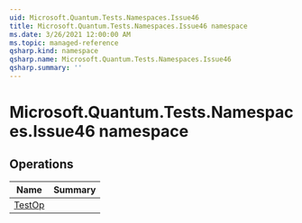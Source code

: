 ```yaml
---
uid: Microsoft.Quantum.Tests.Namespaces.Issue46
title: Microsoft.Quantum.Tests.Namespaces.Issue46 namespace
ms.date: 3/26/2021 12:00:00 AM
ms.topic: managed-reference
qsharp.kind: namespace
qsharp.name: Microsoft.Quantum.Tests.Namespaces.Issue46
qsharp.summary: ''
---
```


# Microsoft.Quantum.Tests.Namespaces.Issue46 namespace




<!-- summaries -->

## Operations

| Name | Summary |
|------|---------|
|[TestOp](xref:Microsoft.Quantum.Tests.Namespaces.Issue46.TestOp) | |


<!-- /summaries -->
